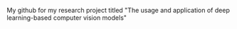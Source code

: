 My github for my research project titled "The usage and application of deep learning-based computer vision models"

